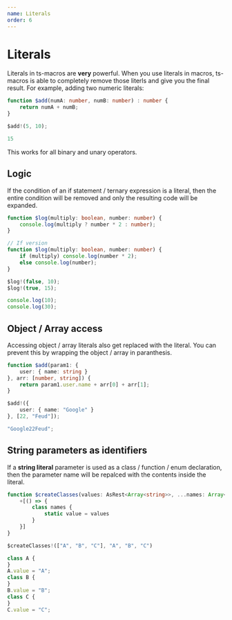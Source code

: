 ```yaml
---
name: Literals
order: 6
---
```


# Literals

Literals in ts-macros are **very** powerful. When you use literals in macros, ts-macros is able to completely remove those literls and give you the final result. For example, adding two numeric literals:

```ts --Macro
function $add(numA: number, numB: number) : number {
    return numA + numB;
}
```
```ts --Call
$add!(5, 10);
```
```ts --Result
15
```

This works for all binary and unary operators.

## Logic

If the condition of an if statement / ternary expression is a literal, then the entire condition will be removed and only the resulting code will be expanded.

```ts --Macro
function $log(multiply: boolean, number: number) {
    console.log(multiply ? number * 2 : number);
}

// If version
function $log(multiply: boolean, number: number) {
    if (multiply) console.log(number * 2);
    else console.log(number);
}
```
```ts --Call
$log!(false, 10);
$log!(true, 15);
```
```ts --Result
console.log(10);
console.log(30);
```

## Object / Array access

Accessing object / array literals also get replaced with the literal. You can prevent this by wrapping the object / array in paranthesis.

```ts --Macro
function $add(param1: {
    user: { name: string }
}, arr: [number, string]) {
    return param1.user.name + arr[0] + arr[1];
}
```
```ts --Call
$add!({
    user: { name: "Google" }
}, [22, "Feud"]);
```
```js --Result
"Google22Feud";
```

## String parameters as identifiers

If a **string literal** parameter is used as a class / function / enum declaration, then the parameter name will be repalced with the contents inside the literal.

```ts --Macro
function $createClasses(values: AsRest<Array<string>>, ...names: Array<string>) {
    +[() => {
        class names {
            static value = values
        }
    }]
}
```
```ts --Call
$createClasses!(["A", "B", "C"], "A", "B", "C")
```
```js --Result
class A {
}
A.value = "A";
class B {
}
B.value = "B";
class C {
}
C.value = "C";
```